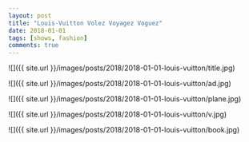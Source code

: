 ```yaml
---
layout: post
title: "Louis-Vuitton Volez Voyagez Voguez"
date: 2018-01-01
tags: [shows, fashion]
comments: true
---
```

![]({{ site.url }}/images/posts/2018/2018-01-01-louis-vuitton/title.jpg)

![]({{ site.url }}/images/posts/2018/2018-01-01-louis-vuitton/ad.jpg)

![]({{ site.url }}/images/posts/2018/2018-01-01-louis-vuitton/plane.jpg)

![]({{ site.url }}/images/posts/2018/2018-01-01-louis-vuitton/v.jpg)

![]({{ site.url }}/images/posts/2018/2018-01-01-louis-vuitton/book.jpg)
